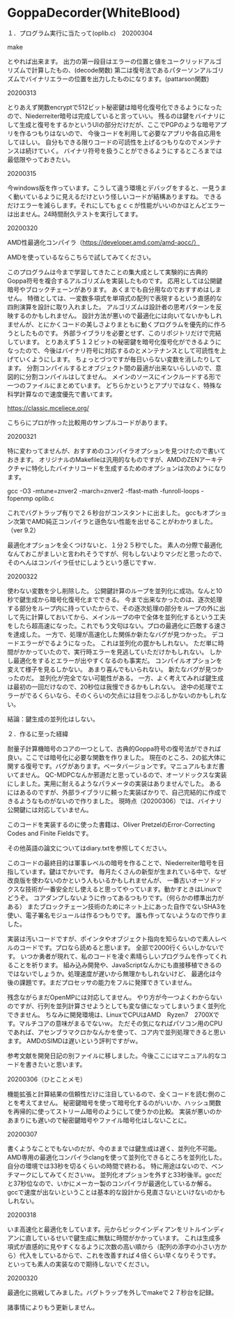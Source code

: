 # GoppaDecorder(WhiteBlood)

１．プログラム実行に当たって(oplib.c)　20200304

make

とやれば出来ます。
出力の第一段目はエラーの位置と値をユークリッドアルゴリズムで計算したもの、(decode関数)
第二は復号法であるパターソンアルゴリズムでバイナリエラーの位置を出力したものになります。(pattarson関数)

20200313

とりあえず関数encryptで512ビット秘密鍵は暗号化復号化できるようになったので、Niederreiter暗号は完成していると言っていい。
残るのは鍵をバイナリにして生成と復号をするかというUIの部分だけだが、ここでPGPのような暗号アプリを作るつもりはないので、
今後コードを利用して必要なアプリや各自応用をしてほしい。
自分もできる限りコードの可読性を上げるつもりなのでメンテナンスは続けていく。
バイナリ符号を扱うことができるようにするところまでは最低限やっておきたい。

20200315

今windows版を作っています。こうして違う環境とデバッグをすると、一見うまく動いているように見えるだけという怪しいコードが結構ありますね。
できるだけエラーを減らします。それにしてもｇｃｃが性能がいいのかほとんどエラーは出ません。24時間耐久テストを実行してます。

20200320

AMD性最適化コンパイラ（https://developer.amd.com/amd-aocc/）

AMDを使っているならこちらで試してみてください。

このプログラムは今まで学習してきたことの集大成として実験的に古典的Goppa符号を複合するアルゴリズムを実装したものです。
応用としては公開鍵暗号やブロックチェーンがあります。
あくまでも自分用なのでおすすめはしません。
特徴としては、一変数多項式を単項式の配列で表現するという直感的な四則演算を設計に取り入れました。
アルゴリズムは設計者の思考パターンを反映するのかもしれません。
設計方法が悪いので最適化には向いてないかもしれませんが、とにかくコードの美しさよりまともに動くプログラムを優先的に作ろうとしたものです。
外部ライブラリを必要とせず、このリポジトリだけで完結しています。
とりあえず５１２ビットの秘密鍵を暗号化復号化ができるようになったので、今後はバイナリ符号に対応するのとメンテナンスとして可読性を上げていくようにします。
ちょっとづつですが毎日いらない変数を消したりしてます。
分割コンパイルするとオブジェクト間の最適が出来ないらしいので、意図的に分割コンパイルはしてません。
メインのソースにインクルードする形で一つのファイルにまとめています。
どちらかというとアプリではなく、特殊な科学計算なので速度優先で書いてます。

https://classic.mceliece.org/

こちらにプロが作った比較用のサンプルコードがあります。

20200321

特に変わってませんが、おすすめのコンパイラオプションを見つけたので書いておきます。
オリジナルのMakefileは汎用的なものですが、AMDのZENアーキテクチャに特化したバイナリコードを生成するためのオプションは次のようになります。

gcc -O3 -mtune=znver2 -march=znver2 -ffast-math -funroll-loops  -fopenmp oplib.c

これでバグトラップ有りで２６秒台がコンスタントに出ました。
gccもオプション次第でAMD純正コンパイラと遜色ない性能を出せることがわかりました。（ver 9.2）

最適化オプションを全くつけないと、１分２５秒でした。
素人の分際で最適化なんておこがましいと言われそうですが、何もしないよりマシだと思ったので、そのへんはコンパイラ任せにしようという感じですｗ．

20200322

使わない変数を少し削除した。
公開鍵計算のループを並列化に成功。なんと10秒で鍵生成から暗号化復号化までできる。
今まで出来なかったのは、逐次処理する部分をループ内に持っていたからで、その逐次処理の部分をループの外に出して先に計算しておいてから、メインループの中で全体を並列化するという工夫をしたら超高速になった。これでもう文句はない。プロの最適化に匹敵する速さを達成した。
一方で、処理が高速化した関係か新たなバグが見つかった。
デコードエラーがでるようになった。
これは並列化の罠かもしれない。
ただ単に時間がかかっていたので、実行時エラーを見逃していただけかもしれない。
しかし最適化をするとエラーが出やすくなるのも事実だ。
コンパイルオプションを変えて様子を見るしかない。
あまり喜んでもいられない。
新たなバグが見つかったのだ。
並列化が完全でない可能性がある。
一方、よく考えてみれば鍵生成は最初の一回だけなので、20秒位は我慢できるかもしれない。
途中の処理でエラーがでるくらいなら、そのくらいの欠点には目をつぶるしかないのかもしれない。

結論：鍵生成の並列化はしない。


２．作るに至った経緯

耐量子計算機暗号のコアの一つとして、古典的Goppa符号の復号法ができれば良い。ここでは暗号化に必要な関数を作りました。
現在のところ、2の拡大体に関する復号です。バグがあります。ベータバージョンです。マニュアルもまだ書いてません。
QC-MDPCなんか邪道だと思っているので、オーソドックスな実装にしました。実用に耐えるようなパラメータの実装はありませんでした。
あるにはあるのですが、外部ライブラリに頼った実装ばかりで、自己完結的に作成できるようなものがないので作りました。
現時点（20200306）では、バイナリ公開鍵には対応していません。

このコードを実装するのに使った書籍は、Oliver PretzelのError-Correcting Codes and Finite Fieldsです。

その他英語の論文についてはdiary.txtを参照してください。

このコードの最終目的は軍事レベルの暗号を作ることで、Niederreiter暗号を目指しています。鍵はでかいです。
毎月たくさんの新型が生まれている中で、なぜ改良版を使わないのかという人もいるかもしれませんが、
一番古いオーソドックスな技術が一番安全だし使えると思ってやっています。動かすときはLinuxでどうぞ。
コアダンプしないように作ってあるつもりです。（何らかの標準出力がある）
またブロックチェーン技術のためにネット上にあった自作でないSHA3を使い、電子署名モジュールは作るつもりです。
誰も作ってないようなので作りました。

実装は汚いコードですが、ポインタやオブジェクト指向を知らないので素人レベルのコードです。プロなら読めると思います。
全部で2000行くらいしかないです。
いつか勇者が現れて、私のコードを凌ぐ素晴らしいプログラムを作ってくれることを祈ります。
組み込み開発や、JavaScriptなんかにも直接移植できるのではないでしょうか。処理速度が遅いから無理かもしれないけど、
最適化は今後の課題です。まだプロセッサの能力をフルに発揮できていません。

残念ながらまだOpenMPには対応してません。
やり方が今一つよくわからないのですが、行列を並列計算させようとしても変な値になってしまいうまく並列化できません。
ちなみに開発環境は、LinuxでCPUはAMD　Ryzen7　2700Xです。マルチコアの意味がまるでないｗ。
ただその気になればパソコン用のCPUであれば、アセンブラマクロかなんかを使って、コア内で並列処理できると思います。
AMDのSIMDは遅いという評判ですがｗ。

参考文献を開発日記の別ファイルに移しました。今後ここにはマニュアル的なコードを書きたいと思います。

20200306（ひとことメモ）

機能拡張と計算結果の信頼性だけに注目しているので、全くコードを読む側のことを考えてません。
秘密鍵暗号を使って暗号化するのがいいか、ハッシュ関数を再帰的に使ってストリーム暗号のようにして使うかの比較。
実装が悪いのかあまりにも遅いので秘密鍵暗号やファイル暗号化はしないことに。

20200307

書くようなことでもないのだが、今のままでは鍵生成は遅く、並列化不可能。
AMD専用の最適化コンパイラclangを使って並列化できるところを並列化した。
自分の環境では33秒を切るくらいの時間で終わる。
特に用途はないので、ベンチマークにしてみてくださいｗ。
並列化オプションを外すと33秒後半。gccだと37秒位なので、いかにメーカー製のコンパイラが最適化しているか解る。
gccで速度が出ないということは基本的な設計から見直さないといけないのかもしれない。

20200318

いま高速化と最適化をしています。元からビックインディアンをリトルインディアンに直しているせいで鍵生成に無駄に時間がかかっています。
これは生成多項式が直感的に見やすくなるように次数の高い順から（配列の添字の小さい方から）代入をしているからで、これを改善すれば４倍くらい早くなりそうです。
といっても素人の実装なので期待しないでください。

20200320

最適化に挑戦してみました。バグトラップを外しでmakeで２７秒台を記録。


諸事情によりもう更新しません。
